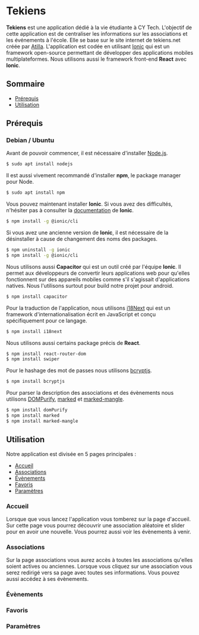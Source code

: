 
# Tekiens
**Tekiens** est une application dédié à la vie étudiante à CY Tech. L'objectif de cette application est de centraliser les informations sur les associations et les événements à l'école. Elle se base sur le site internet de tekiens.net créée par [Atilla](https://atilla.org). L'application est codée en utilisant [Ionic](https://ionicframework.com/) qui est un framework open-source permettant de développer des applications mobiles multiplateformes. Nous utilisons aussi le framework front-end **React** avec **Ionic**.

## Sommaire
-  [Prérequis](#prérequis)
-  [Utilisation](#utilisation)

## Prérequis
### Debian / Ubuntu
Avant de pouvoir commencer, il est nécessaire d'installer [Node.js](https://nodejs.org/en).
```sh
$ sudo apt install nodejs
```
Il est aussi vivement recommandé d'installer **npm**, le package manager pour Node.
```sh
$ sudo apt install npm
```
Vous pouvez maintenant installer **Ionic**. Si vous avez des difficultés, n'hésiter pas à consulter la [documentation](https://ionicframework.com/docs/) de **Ionic**.
```sh
$ npm install -g @ionic/cli
```
Si vous avez une ancienne version de **Ionic**, il est nécessaire de la désinstaller à cause de changement des noms des packages.
```sh
$ npm uninstall -g ionic
$ npm install -g @ionic/cli
```
Nous utilisons aussi **Capacitor** qui est un outil créé par l'équipe **Ionic**. Il permet aux développeurs de convertir leurs applications web pour qu'elles fonctionnent sur des appareils mobiles comme s'il s'agissait d'applications natives. Nous l'utilisons surtout pour build notre projet pour android.
```sh
$ npm install capacitor
```
Pour la traduction de l'application, nous utilisons [i18Next](https://www.i18next.com/) qui est un framework d'internationalisation écrit en JavaScript et conçu spécifiquement pour ce langage.
```sh
$ npm install i18next
```
Nous utilisons aussi certains package précis de **React**.
```sh
$ npm install react-router-dom
$ npm install swiper
```
Pour le hashage des mot de passes nous utilisons [bcryptjs](https://www.npmjs.com/package/bcryptjs).
```sh
$ npm install bcryptjs
```
Pour parser la description des associations et des évènements nous utilisons [DOMPurify](https://github.com/cure53/DOMPurify), [marked](https://github.com/markedjs/marked) et [marked-mangle](https://github.com/markedjs/marked-mangle).

```sh
$ npm install domPurify
$ npm install marked
$ npm install marked-mangle
```
## Utilisation
Notre application est divisée en 5 pages principales :
-  [Accueil](#accueil)
-  [Associations](#associations)
- [Évènements](#évènements)
- [Favoris](#favoris)
- [Paramètres](#paramètres)

### Accueil
Lorsque que vous lancez l'application vous tomberez sur la page d'accueil. Sur cette page vous pourrez découvrir une association aléatoire et slider pour en avoir une nouvelle. Vous pourrez aussi  voir les évènements à venir.
### Associations
Sur la page associations vous aurez accès à toutes les associations qu'elles soient actives ou anciennes. Lorsque vous cliquez sur une association vous serez redirigé vers sa page avec toutes ses informations. Vous pouvez aussi accédez à ses évènements.
### Évènements
### Favoris
### Paramètres
